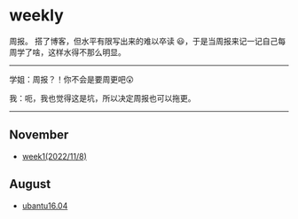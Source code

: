 # weekly
周报。
搭了博客，但水平有限写出来的难以卒读 😃，于是当周报来记一记自己每周学了啥，这样水得不那么明显。 

---
学姐：周报？！你不会是要周更吧😲

我：呃，我也觉得这是坑，所以决定周报也可以拖更。

---

## November
- [week1(2022/11/8)](/weekly/week1)

## August
- [ubantu16.04](/weekly/pwn环境搭建ubantu16.04)
